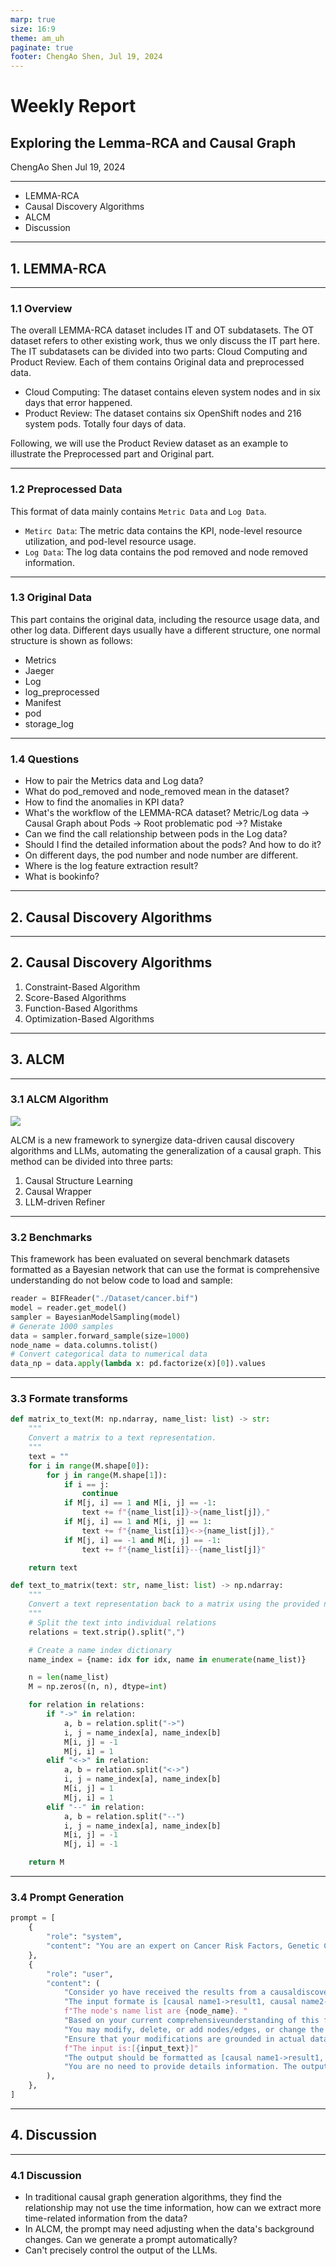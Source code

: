 ```yaml
---
marp: true
size: 16:9
theme: am_uh
paginate: true
footer: ChengAo Shen, Jul 19, 2024
---
```


<!-- _class: cover_e -->
<!-- _header: ![UH_logo](https://raw.githubusercontent.com/ChengAoShen/Image-Hosting/main/images/UH_logo.png) -->
<!-- _footer: ![UH_brand](https://raw.githubusercontent.com/ChengAoShen/Image-Hosting/main/images/UH_brand.png) -->
<!-- _paginate: "" -->

# Weekly Report

## Exploring the Lemma-RCA and Causal Graph

ChengAo Shen
Jul 19, 2024

---

<!-- _class: toc_b -->
<!-- _header: <br>CONTENTS<br>![UH_logo](https://raw.githubusercontent.com/ChengAoShen/Image-Hosting/main/images/UH_logo.png)-->
<!-- _footer: "" -->
<!-- _paginate: "" -->

- LEMMA-RCA
- Causal Discovery Algorithms
- ALCM
- Discussion

---

<!-- _class: trans -->
<!-- _footer: "" -->
<!-- _paginate: "" -->
## 1. LEMMA-RCA

---

<!-- _class: navbar-->
<!-- _header: \ ***Weekly Report*** **LEMMA-RCA** *Causal Discovery Algorithms* *ALCM* *Discussion* -->
### 1.1 Overview

The overall LEMMA-RCA dataset includes IT and OT subdatasets. The OT dataset refers to other existing work, thus we only discuss the IT part here. The IT subdatasets can be divided into two parts: Cloud Computing and Product Review. Each of them contains Original data and preprocessed data.

- Cloud Computing: The dataset contains eleven system nodes and in six days that error happened.
- Product Review: The dataset contains six OpenShift nodes and 216 system pods. Totally four days of data.

Following, we will use the Product Review dataset as an example to illustrate the Preprocessed part and Original part.

---

<!-- _class: navbar-->
<!-- _header: \ ***Weekly Report*** **LEMMA-RCA** *Causal Discovery Algorithms* *ALCM* *Discussion* -->
### 1.2 Preprocessed Data

This format of data mainly contains `Metric Data` and `Log Data`.

- `Metirc Data`: The metric data contains the KPI, node-level resource utilization, and pod-level resource usage.
- `Log Data`: The log data contains the pod removed and node removed information.

---

<!-- _class: navbar-->
<!-- _header: \ ***Weekly Report*** **LEMMA-RCA** *Causal Discovery Algorithms* *ALCM* *Discussion* -->
### 1.3 Original Data

This part contains the original data, including the resource usage data, and other log data. Different days usually have a different structure, one normal structure is shown as follows:

- Metrics
- Jaeger
- Log
- log_preprocessed
- Manifest
- pod
- storage_log

---

<!-- _class: navbar-->
<!-- _header: \ ***Weekly Report*** **LEMMA-RCA** *Causal Discovery Algorithms* *ALCM* *Discussion* -->
### 1.4 Questions

- How to pair the Metrics data and Log data?
- What do pod_removed and node_removed mean in the dataset?
- How to find the anomalies in KPI data?
- What's the workflow of the LEMMA-RCA dataset?
  Metric/Log data -> Causal Graph about Pods -> Root problematic pod ->? Mistake
- Can we find the call relationship between pods in the Log data?
- Should I find the detailed information about the pods? And how to do it?
- On different days, the pod number and node number are different.
- Where is the log feature extraction result?
- What is bookinfo?

---
<!-- _class: trans -->
<!-- _footer: "" -->
<!-- _paginate: "" -->
## 2. Causal Discovery Algorithms

---

<!-- _class: navbar -->
<!-- _header: \ ***Weekly Report*** *LEMMA-RCA* **Causal Discovery Algorithms** *ALCM* *Discussion* -->

## 2. Causal Discovery Algorithms

1. Constraint-Based Algorithm
2. Score-Based Algorithms
3. Function-Based Algorithms
4. Optimization-Based Algorithms

---

<!-- _class: trans -->
<!-- _footer: "" -->
<!-- _paginate: "" -->
## 3. ALCM

---
<!-- _class: navbar cols-2-64-->
<!-- _header: \ ***Weekly Report*** *LEMMA-RCA* *Causal Discovery Algorithms* **ALCM** *Discussion* -->
### 3.1 ALCM Algorithm

<div class=limg>

![](https://raw.githubusercontent.com/ChengAoShen/Image-Hosting/main/images/202407181825790.png)

</div>

<div class=rdiv>

ALCM is a new framework to synergize data-driven causal discovery algorithms and LLMs, automating the generalization of a causal graph. This method can be divided into three parts:

1. Causal Structure Learning
2. Causal Wrapper
3. LLM-driven Refiner

</div>

---
<!-- _class: navbar-->
<!-- _header: \ ***Weekly Report*** *LEMMA-RCA* *Causal Discovery Algorithms* **ALCM** *Discussion* -->

### 3.2 Benchmarks
This framework has been evaluated on several benchmark datasets formatted as a Bayesian network that can use the format is comprehensive understanding do not below code to load and sample:

```python
reader = BIFReader("./Dataset/cancer.bif")
model = reader.get_model()
sampler = BayesianModelSampling(model)
# Generate 1000 samples
data = sampler.forward_sample(size=1000)
node_name = data.columns.tolist()
# Convert categorical data to numerical data
data_np = data.apply(lambda x: pd.factorize(x)[0]).values
```

---
<!-- _class: navbar cols-2-->
<!-- _header: \ ***Weekly Report*** *LEMMA-RCA* *Causal Discovery Algorithms* **ALCM** *Discussion* -->

### 3.3 Formate transforms

<div class=ldiv>

```python
def matrix_to_text(M: np.ndarray, name_list: list) -> str:
    """
    Convert a matrix to a text representation.
    """
    text = ""
    for i in range(M.shape[0]):
        for j in range(M.shape[1]):
            if i == j:
                continue
            if M[j, i] == 1 and M[i, j] == -1:
                text += f"{name_list[i]}->{name_list[j]},"
            if M[j, i] == 1 and M[i, j] == 1:
                text += f"{name_list[i]}<->{name_list[j]},"
            if M[j, i] == -1 and M[i, j] == -1:
                text += f"{name_list[i]}--{name_list[j]}"

    return text
```

</div>

<div class=rdiv>

```python
def text_to_matrix(text: str, name_list: list) -> np.ndarray:
    """
    Convert a text representation back to a matrix using the provided name list.
    """
    # Split the text into individual relations
    relations = text.strip().split(",")

    # Create a name index dictionary
    name_index = {name: idx for idx, name in enumerate(name_list)}

    n = len(name_list)
    M = np.zeros((n, n), dtype=int)

    for relation in relations:
        if "->" in relation:
            a, b = relation.split("->")
            i, j = name_index[a], name_index[b]
            M[i, j] = -1
            M[j, i] = 1
        elif "<->" in relation:
            a, b = relation.split("<->")
            i, j = name_index[a], name_index[b]
            M[i, j] = 1
            M[j, i] = 1
        elif "--" in relation:
            a, b = relation.split("--")
            i, j = name_index[a], name_index[b]
            M[i, j] = -1
            M[j, i] = -1

    return M

```

</div>

---
<!-- _class: navbar-->
<!-- _header: \ ***Weekly Report*** *LEMMA-RCA* *Causal Discovery Algorithms* **ALCM** *Discussion* -->
### 3.4 Prompt Generation

```python
prompt = [
    {
        "role": "system",
        "content": "You are an expert on Cancer Risk Factors, Genetic Cancer Relation, along with the domain of causal discovery.",
    },
    {
        "role": "user",
        "content": (
            "Consider yo have received the results from a causaldiscovery algorithm (PC) executed on a Cancer dataset,"
            "The input formate is [causal name1->result1, causal name2->result2,...]"
            f"The node's name list are {node_name}. "
            "Based on your current comprehensiveunderstanding of this field,"
            "You may modify, delete, or add nodes/edges, or change the orientation of the edges. "
            "Ensure that your modifications are grounded in actual data and avoid making unfounded assumptions. "
            f"The input is:[{input_text}]"
            "The output should be formatted as [causal name1->result1, causal name2->result2,...]. "
            "You are no need to provide details information. The output is:"
        ),
    },
]

```

---
<!-- _class: trans -->
<!-- _footer: "" -->
<!-- _paginate: "" -->
## 4. Discussion

---

<!-- _class: navbar -->
<!-- _header: \ ***Weekly Report*** *LEMMA-RCA* *Causal Discovery Algorithms* *ALCM* **Discussion** -->
### 4.1 Discussion

- In traditional causal graph generation algorithms, they find the relationship may not use the time information, how can we extract more time-related information from the data?
- In ALCM, the prompt may need adjusting when the data's background changes. Can we generate a prompt automatically?
- Can't precisely control the output of the LLMs.